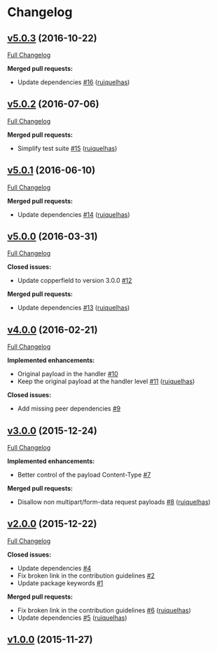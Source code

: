 # Changelog

## [v5.0.3](https://github.com/ruiquelhas/blaine/tree/v5.0.3) (2016-10-22)
[Full Changelog](https://github.com/ruiquelhas/blaine/compare/v5.0.2...v5.0.3)

**Merged pull requests:**

- Update dependencies [\#16](https://github.com/ruiquelhas/blaine/pull/16) ([ruiquelhas](https://github.com/ruiquelhas))

## [v5.0.2](https://github.com/ruiquelhas/blaine/tree/v5.0.2) (2016-07-06)
[Full Changelog](https://github.com/ruiquelhas/blaine/compare/v5.0.1...v5.0.2)

**Merged pull requests:**

- Simplify test suite [\#15](https://github.com/ruiquelhas/blaine/pull/15) ([ruiquelhas](https://github.com/ruiquelhas))

## [v5.0.1](https://github.com/ruiquelhas/blaine/tree/v5.0.1) (2016-06-10)
[Full Changelog](https://github.com/ruiquelhas/blaine/compare/v5.0.0...v5.0.1)

**Merged pull requests:**

- Update dependencies [\#14](https://github.com/ruiquelhas/blaine/pull/14) ([ruiquelhas](https://github.com/ruiquelhas))

## [v5.0.0](https://github.com/ruiquelhas/blaine/tree/v5.0.0) (2016-03-31)
[Full Changelog](https://github.com/ruiquelhas/blaine/compare/v4.0.0...v5.0.0)

**Closed issues:**

- Update copperfield to version 3.0.0 [\#12](https://github.com/ruiquelhas/blaine/issues/12)

**Merged pull requests:**

- Update dependencies [\#13](https://github.com/ruiquelhas/blaine/pull/13) ([ruiquelhas](https://github.com/ruiquelhas))

## [v4.0.0](https://github.com/ruiquelhas/blaine/tree/v4.0.0) (2016-02-21)
[Full Changelog](https://github.com/ruiquelhas/blaine/compare/v3.0.0...v4.0.0)

**Implemented enhancements:**

- Original payload in the handler [\#10](https://github.com/ruiquelhas/blaine/issues/10)
- Keep the original payload at the handler level [\#11](https://github.com/ruiquelhas/blaine/pull/11) ([ruiquelhas](https://github.com/ruiquelhas))

**Closed issues:**

- Add missing peer dependencies [\#9](https://github.com/ruiquelhas/blaine/issues/9)

## [v3.0.0](https://github.com/ruiquelhas/blaine/tree/v3.0.0) (2015-12-24)
[Full Changelog](https://github.com/ruiquelhas/blaine/compare/v2.0.0...v3.0.0)

**Implemented enhancements:**

- Better control of the payload Content-Type [\#7](https://github.com/ruiquelhas/blaine/issues/7)

**Merged pull requests:**

- Disallow non multipart/form-data request payloads [\#8](https://github.com/ruiquelhas/blaine/pull/8) ([ruiquelhas](https://github.com/ruiquelhas))

## [v2.0.0](https://github.com/ruiquelhas/blaine/tree/v2.0.0) (2015-12-22)
[Full Changelog](https://github.com/ruiquelhas/blaine/compare/v1.0.0...v2.0.0)

**Closed issues:**

- Update dependencies [\#4](https://github.com/ruiquelhas/blaine/issues/4)
- Fix broken link in the contribution guidelines [\#2](https://github.com/ruiquelhas/blaine/issues/2)
- Update package keywords [\#1](https://github.com/ruiquelhas/blaine/issues/1)

**Merged pull requests:**

- Fix broken link in the contribution guidelines [\#6](https://github.com/ruiquelhas/blaine/pull/6) ([ruiquelhas](https://github.com/ruiquelhas))
- Update dependencies [\#5](https://github.com/ruiquelhas/blaine/pull/5) ([ruiquelhas](https://github.com/ruiquelhas))

## [v1.0.0](https://github.com/ruiquelhas/blaine/tree/v1.0.0) (2015-11-27)
